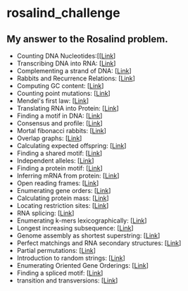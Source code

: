# rosalind_challenge
My answer to the Rosalind problem.
--- 
-   Counting DNA Nucleotides:[[[Link](notebooks/counting_dna_nucleotides.ipynb)]
-   Transcribing DNA into RNA: [[Link](notebooks/transcribing_dna_into_rna.ipynb)]
-   Complementing a strand of DNA: [[Link](notebooks/complementing_a_strand_of_dna.ipynb)]
-   Rabbits and Recurrence Relations: [[Link](notebooks/rabbits_and_recurrence_relations.ipynb)]
-   Computing GC content: [[Link](notebooks/computing_gc_content.ipynb)]
-   Counting point mutations: [[Link](notebooks/counting_point_mutation.ipynb)]
-   Mendel's first law: [[Link](notebooks/medels_first_law.ipynb)]
-   Translating RNA into Protein: [[Link](notebooks/translating_rna_into_protein.ipynb)]
-   Finding a motif in DNA: [[Link](notebooks/finding_motif_in_dna.ipynb)]
-   Consensus and profile: [[Link](notebooks/consensus_and_profile.ipynb)]
-   Mortal fibonacci rabbits: [[Link](notebooks/mortal_fibonacci_rabbits.ipynb)]
-   Overlap graphs: [[Link](notebooks/overlap_graphs.ipynb)]
-   Calculating expected offspring: [[Link](notebooks/calculating_expected_offspring.ipynb)]
-   Finding a shared motif: [[Link](notebooks/finding_a_shared_motif.ipynb)]
-   Independent alleles: [[Link](notebooks/independent_alleles.ipynb)]
-   Finding a protein motif: [[Link](notebooks/finding_a_protein_motif.ipynb)]
-   Inferring mRNA from protein: [[Link](notebooks/inferring_mRNA_from_protein.ipynb)]
-   Open reading frames: [[Link](notebooks/open_reading_frames.ipynb)]
-   Enumerating gene orders: [[Link](notebooks/enumerating_gene_orders.ipynb)]
-   Calculating protein mass: [[Link](notebooks/calculating_protein_mass.ipynb)]
-   Locating restriction sites: [[Link](notebooks/locating_restriction_sites.ipynb)]
-   RNA splicing: [[Link](notebooks/rna_splicing.ipynb)]
-   Enumerating k-mers lexicographically: [[Link](notebooks/enumerating_k-mers_Lexicographically.ipynb)]
-   Longest increasing subsequence: [[Link](notebooks/longest_increasing_subsequence.ipynb)]
-   Genome assembly as shortest superstring: [[Link](notebooks/genome_assembly_as_shortest_superstring.ipynb)]
-   Perfect matchings and RNA secondary structures: [[Link](notebooks/perfect_matchings_and_RNA_secondary_structures.ipynb)]
-   Partial permutations: [[Link](notebooks/partial_permutations.ipynb)]
- Introduction to random strings: [[Link](notebooks/introduction_to_random_strings.ipynb)]
- Enumerating Oriented Gene Orderings: [[Link](notebooks/enumerating_oriented_gene_orderings.ipynb)]
- Finding a spliced motif: [[Link](notebooks/finding_a_spliced_motif.ipynb)]
- transition and transversions: [[Link](notebooks/transitions_and_transversions.ipynb)]